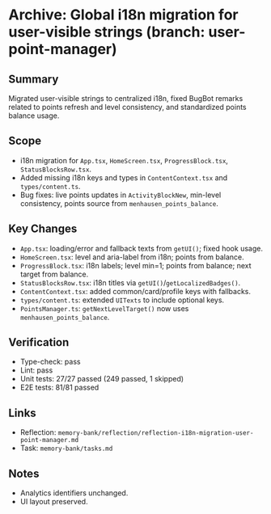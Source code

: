 # Archive: Global i18n migration for user-visible strings (branch: user-point-manager)

## Summary
Migrated user-visible strings to centralized i18n, fixed BugBot remarks related to points refresh and level consistency, and standardized points balance usage.

## Scope
- i18n migration for `App.tsx`, `HomeScreen.tsx`, `ProgressBlock.tsx`, `StatusBlocksRow.tsx`.
- Added missing i18n keys and types in `ContentContext.tsx` and `types/content.ts`.
- Bug fixes: live points updates in `ActivityBlockNew`, min-level consistency, points source from `menhausen_points_balance`.

## Key Changes
- `App.tsx`: loading/error and fallback texts from `getUI()`; fixed hook usage.
- `HomeScreen.tsx`: level and aria-label from i18n; points from balance.
- `ProgressBlock.tsx`: i18n labels; level min=1; points from balance; next target from balance.
- `StatusBlocksRow.tsx`: i18n titles via `getUI()`/`getLocalizedBadges()`.
- `ContentContext.tsx`: added common/card/profile keys with fallbacks.
- `types/content.ts`: extended `UITexts` to include optional keys.
- `PointsManager.ts`: `getNextLevelTarget()` now uses `menhausen_points_balance`.

## Verification
- Type-check: pass
- Lint: pass
- Unit tests: 27/27 passed (249 passed, 1 skipped)
- E2E tests: 81/81 passed

## Links
- Reflection: `memory-bank/reflection/reflection-i18n-migration-user-point-manager.md`
- Task: `memory-bank/tasks.md`

## Notes
- Analytics identifiers unchanged.
- UI layout preserved.
